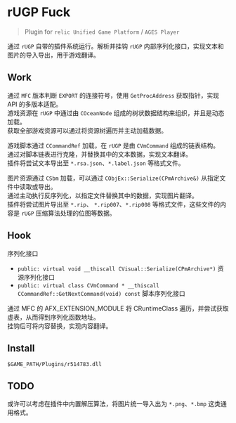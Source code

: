 # rUGP Fuck

> Plugin for `relic Unified Game Platform` / `AGES Player`

通过 `rUGP` 自带的插件系统运行。解析并挂钩 `rUGP` 内部序列化接口，实现文本和图片的导入导出，用于游戏翻译。

## Work

通过 `MFC` 版本判断 `EXPORT` 的连接符号，使用 `GetProcAddress` 获取指针，实现 API 的多版本适配。  
游戏资源在 `rUGP` 中通过由 `COceanNode` 组成的树状数据结构来组织，并且是动态加载。  
获取全部游戏资源可以通过将资源树遍历并主动加载数据。  

游戏脚本通过 `CCommandRef` 加载，在 `rUGP` 是由 `CVmCommand` 组成的链表结构。  
通过对脚本链表进行克隆，并替换其中的文本数据，实现文本翻译。  
插件将尝试文本导出至 `*.rsa.json`、`*.label.json` 等格式文件。

图片资源通过 `CSbm` 加载，可以通过 `CObjEx::Serialize(CPmArchive&)` 从指定文件中读取或导出。  
通过主动执行反序列化，以指定文件替换其中的数据，实现图片翻译。  
插件将尝试图片导出至 `*.rip`、 `*.rip007`、`*.rip008` 等格式文件，这些文件的内容是 `rUGP` 压缩算法处理的位图等数据。

## Hook

序列化接口

* `public: virtual void __thiscall CVisual::Serialize(CPmArchive*)` 资源序列化接口
* `public: virtual class CVmCommand * __thiscall CCommandRef::GetNextCommand(void) const` 脚本序列化接口

通过 MFC 的 AFX_EXTENSION_MODULE 将 CRuntimeClass 遍历，并尝试获取虚表，从而得到序列化函数地址。  
挂钩后可将内容替换，实现内容翻译。

## Install

`$GAME_PATH/Plugins/r514783.dll`

## TODO

或许可以考虑在插件中内置解压算法，将图片统一导入出为 `*.png`、`*.bmp` 这类通用格式。
